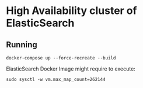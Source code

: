# High Availability cluster of ElasticSearch


## Running

    docker-compose up --force-recreate --build

ElasticSearch Docker Image might require to execute:

    sudo sysctl -w vm.max_map_count=262144
